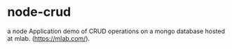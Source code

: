 # node-crud
a node Application demo of CRUD operations on a mongo database hosted at mlab. (https://mlab.com/).